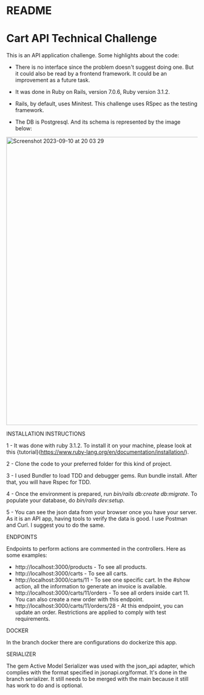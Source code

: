 # README

# Cart API Technical Challenge

This is an API application challenge. Some highlights about the code:

* There is no interface since the problem doesn't suggest doing one. But it could also be read by a frontend framework. It could be an improvement as a future task.

* It was done in Ruby on Rails, version 7.0.6, Ruby version 3.1.2.

* Rails, by default, uses Minitest. This challenge uses RSpec as the testing framework.

* The DB is Postgresql. And its schema is represented by the image below:

 <img width="757" alt="Screenshot 2023-09-10 at 20 03 29" src="https://github.com/Ju-Arrighi/cart-api/assets/85900332/8fab289d-5f3d-4b5e-b6a5-323518924b94">


INSTALLATION INSTRUCTIONS

1 - It was done with ruby 3.1.2. To install it on your machine, please look at this {tutorial}(https://www.ruby-lang.org/en/documentation/installation/).

2 - Clone the code to your preferred folder for this kind of project.

3 - I used Bundler to load TDD and debugger gems. Run bundle install. After that, you will have Rspec for TDD.

4 - Once the environment is prepared, run *bin/rails db:create db:migrate*. To populate your database, do *bin/rails dev:setup*.

5 - You can see the json data from your browser once you have your server. As it is an API app, having tools to verify the data is good. I use Postman and Curl. I suggest you to do the same.

ENDPOINTS

Endpoints to perform actions are commented in the controllers. Here as some examples:

* http://localhost:3000/products - To see all products.
* http://localhost:3000/carts - To see all carts.
* http://localhost:3000/carts/11 - To see one specific cart. In the #show action, all the information to generate an invoice is available.
* http://localhost:3000/carts/11/orders - To see all orders inside cart 11. You can also create a new order with this endpoint.
* http://localhost:3000/carts/11/orders/28 - At this endpoint, you can update an order. Restrictions are applied to comply with test requirements.

DOCKER

In the branch docker there are configurations do dockerize this app.

SERIALIZER

The gem Active Model Serializer was used with the json_api adapter, which complies with the format specified in jsonapi.org/format. It's done in the branch serializer. It still needs to be merged with the main because it still has work to do and is optional.
